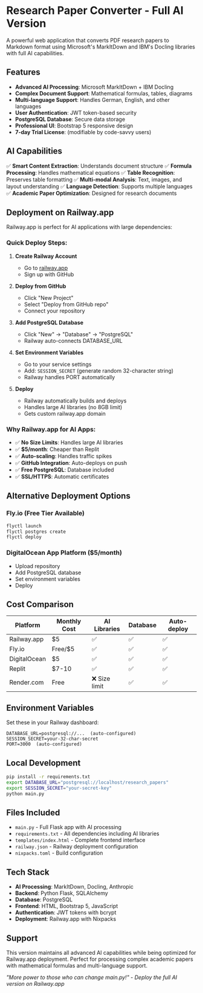 # Research Paper Converter - Full AI Version

A powerful web application that converts PDF research papers to Markdown format using Microsoft's MarkItDown and IBM's Docling libraries with full AI capabilities.

## Features

- **Advanced AI Processing**: Microsoft MarkItDown + IBM Docling
- **Complex Document Support**: Mathematical formulas, tables, diagrams
- **Multi-language Support**: Handles German, English, and other languages
- **User Authentication**: JWT token-based security
- **PostgreSQL Database**: Secure data storage
- **Professional UI**: Bootstrap 5 responsive design
- **7-day Trial License**: (modifiable by code-savvy users)

## AI Capabilities

✅ **Smart Content Extraction**: Understands document structure
✅ **Formula Processing**: Handles mathematical equations
✅ **Table Recognition**: Preserves table formatting
✅ **Multi-modal Analysis**: Text, images, and layout understanding
✅ **Language Detection**: Supports multiple languages
✅ **Academic Paper Optimization**: Designed for research documents

## Deployment on Railway.app

Railway.app is perfect for AI applications with large dependencies:

### Quick Deploy Steps:

1. **Create Railway Account**
   - Go to [railway.app](https://railway.app)
   - Sign up with GitHub

2. **Deploy from GitHub**
   - Click "New Project"
   - Select "Deploy from GitHub repo"
   - Connect your repository

3. **Add PostgreSQL Database**
   - Click "New" → "Database" → "PostgreSQL"
   - Railway auto-connects DATABASE_URL

4. **Set Environment Variables**
   - Go to your service settings
   - Add: `SESSION_SECRET` (generate random 32-character string)
   - Railway handles PORT automatically

5. **Deploy**
   - Railway automatically builds and deploys
   - Handles large AI libraries (no 8GB limit)
   - Gets custom railway.app domain

### Why Railway.app for AI Apps:

- ✅ **No Size Limits**: Handles large AI libraries
- ✅ **$5/month**: Cheaper than Replit
- ✅ **Auto-scaling**: Handles traffic spikes
- ✅ **GitHub Integration**: Auto-deploys on push
- ✅ **Free PostgreSQL**: Database included
- ✅ **SSL/HTTPS**: Automatic certificates

## Alternative Deployment Options

### Fly.io (Free Tier Available)
```bash
flyctl launch
flyctl postgres create
flyctl deploy
```

### DigitalOcean App Platform ($5/month)
- Upload repository
- Add PostgreSQL database
- Set environment variables
- Deploy

## Cost Comparison

| Platform | Monthly Cost | AI Libraries | Database | Auto-deploy |
|----------|--------------|--------------|----------|-------------|
| Railway.app | $5 | ✅ | ✅ | ✅ |
| Fly.io | Free/$5 | ✅ | ✅ | ✅ |
| DigitalOcean | $5 | ✅ | ✅ | ✅ |
| Replit | $7-10 | ✅ | ✅ | ✅ |
| Render.com | Free | ❌ Size limit | ✅ | ✅ |

## Environment Variables

Set these in your Railway dashboard:
```
DATABASE_URL=postgresql://...  (auto-configured)
SESSION_SECRET=your-32-char-secret
PORT=3000  (auto-configured)
```

## Local Development

```bash
pip install -r requirements.txt
export DATABASE_URL="postgresql://localhost/research_papers"
export SESSION_SECRET="your-secret-key"
python main.py
```

## Files Included

- `main.py` - Full Flask app with AI processing
- `requirements.txt` - All dependencies including AI libraries
- `templates/index.html` - Complete frontend interface
- `railway.json` - Railway deployment configuration
- `nixpacks.toml` - Build configuration

## Tech Stack

- **AI Processing**: MarkItDown, Docling, Anthropic
- **Backend**: Python Flask, SQLAlchemy
- **Database**: PostgreSQL
- **Frontend**: HTML, Bootstrap 5, JavaScript
- **Authentication**: JWT tokens with bcrypt
- **Deployment**: Railway.app with Nixpacks

## Support

This version maintains all advanced AI capabilities while being optimized for Railway.app deployment. Perfect for processing complex academic papers with mathematical formulas and multi-language support.

*"More power to those who can change main.py!" - Deploy the full AI version on Railway.app*
